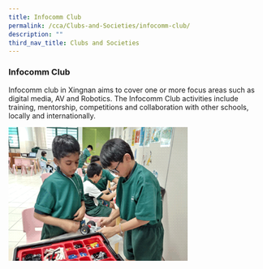```yaml
---
title: Infocomm Club
permalink: /cca/Clubs-and-Societies/infocomm-club/
description: ""
third_nav_title: Clubs and Societies
---
```

### Infocomm Club

Infocomm club in Xingnan aims to cover one or more focus areas such as digital media, AV and Robotics. The Infocomm Club activities include training, mentorship, competitions and collaboration with other schools, locally and internationally.

<img src="/images/ict.gif" style="width:70%">